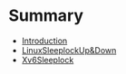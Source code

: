 # Summary

* [Introduction](README.md)
* [LinuxSleeplockUp&Down](linuxsleeplockupanddown.md)
* [Xv6Sleeplock](xv6sleeplock.md)

